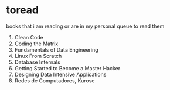 # toread
books that i am reading or are in my personal queue to read them

1. Clean Code
2. Coding the Matrix
3. Fundamentals of Data Engineering
4. Linux From Scratch
5. Database Internals
6. Getting Started to Become a Master Hacker
7. Designing Data Intensive Applications
8. Redes de Computadores, Kurose
